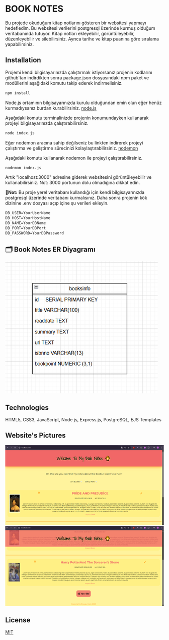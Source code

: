 # BOOK NOTES

Bu projede okuduğum kitap notlarını gösteren bir websitesi yapmayı hedefledim. Bu websitesi verilerini postgresql üzerinde kurmuş olduğum veritabanında tutuyor. Kitap notları ekleyebilir, görüntüleyebilir, düzenleyebilir ve silebilirsiniz. Ayrıca tarihe ve kitap puanına göre sıralama yapabilirsiniz.

## Installation

Projemi kendi bilgisayarınızda çalıştırmak istiyorsanız projenin kodlarını github'tan indirdikten sonra package.json dosyasındaki npm paket ve modüllerini aşağıdaki komutu takip ederek indirmelisiniz.

```bash 
npm install
```

Node.js ortamının bilgisayarınızda kurulu olduğundan emin olun eğer henüz kurmadıysanız burdan kurabilirsiniz. [node.js](https://nodejs.org/en/download/package-manager)

Aşağıdaki komutu terminalinizde projenin konumundayken kullanarak projeyi bilgisayarınızda çalıştırabilirsiniz.

```bash 
node index.js
```

Eğer nodemon aracına sahip değilseniz bu linkten indirerek projeyi çalıştırma ve geliştirme sürecinizi kolaylaştırabilirsiniz. [nodemon](https://www.npmjs.com/package/nodemon)

Aşağıdaki komutu kullanarak nodemon ile projeyi çalıştırabilirsiniz.

```bash 
nodemon index.js
```

Artık "localhost:3000" adresine giderek websitesini görüntüleyebilir ve kullanabilirsiniz. Not: 3000 portunun dolu olmadığına dikkat edin.

📌**Not:** Bu proje yerel veritabanı kullandığı için kendi bilgisayarınızda postgresql üzerinde veritabanı kurmalısınız. Daha sonra projenin kök dizinine .env dosyası açıp içine şu verileri ekleyin.

```env
DB_USER=YourUserName
DB_HOST=YourHostName
DB_NAME=YourDBName
DB_PORT=YourDBPort
DB_PASSWORD=YourDBPassword
```

## 🗂️ Book Notes ER Diyagramı

![ER Diagram](./public/assests/Book%20Note%20ER%20Diagram.png)

## Technologies

HTML5, CSS3, JavaScript, Node.js, Express.js, PostgreSQL, EJS Templates

## Website's Pictures

![Website Look](./public/assests/website%201.png)
![Website Look2](./public/assests/website%202.png)

## License

[MIT](https://choosealicense.com/licenses/mit/)